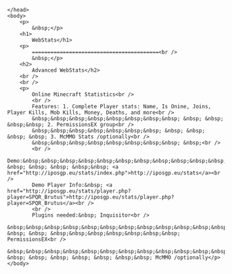<html>
	<head>

	</head>
	<body>
		<p>
			&nbsp;</p>
		<h1>
			WebStats</h1>
		<p>
			=========================================<br />
			&nbsp;</p>
		<h2>
			Advanced WebStats</h2>
		<br />
		<br />
		<p>
			Online Minecraft Statistics<br />
			<br />
			Features: 1. Complete Player stats: Name, Is Onine, Joins, Player Kills, Mob Kills, Money, Deaths, and more<br />
			&nbsp;&nbsp;&nbsp;&nbsp;&nbsp;&nbsp;&nbsp;&nbsp; &nbsp; &nbsp; &nbsp;&nbsp; 2. PermissionsEX group<br />
			&nbsp;&nbsp;&nbsp;&nbsp;&nbsp;&nbsp;&nbsp; &nbsp; &nbsp; &nbsp; &nbsp; 3. McMMO Stats /optionally<br />
			&nbsp;&nbsp;&nbsp;&nbsp;&nbsp;&nbsp;&nbsp;&nbsp; &nbsp;<br />
			<br />
			Demo:&nbsp;&nbsp;&nbsp;&nbsp;&nbsp;&nbsp;&nbsp;&nbsp;&nbsp;&nbsp;&nbsp; &nbsp; &nbsp; &nbsp; &nbsp;&nbsp; <a href="http://iposgp.eu/stats/index.php">http://iposgp.eu/stats</a><br />
			Demo Player Info:&nbsp; <a href="http://iposgp.eu/stats/player.php?player=SPQR_Brutus">http://iposgp.eu/stats/player.php?player=SPQR_Brutus</a><br />
			<br />
			Plugins needed:&nbsp; Inquisitor<br />
			&nbsp;&nbsp;&nbsp;&nbsp;&nbsp;&nbsp;&nbsp;&nbsp;&nbsp;&nbsp;&nbsp;&nbsp;&nbsp;&nbsp; &nbsp; &nbsp; &nbsp;&nbsp;&nbsp;&nbsp;&nbsp;&nbsp;&nbsp; PermissionsEX<br />
			&nbsp;&nbsp;&nbsp;&nbsp;&nbsp;&nbsp;&nbsp;&nbsp;&nbsp;&nbsp;&nbsp;&nbsp;&nbsp; &nbsp; &nbsp; &nbsp; &nbsp; &nbsp; &nbsp;&nbsp; McMMO /optionally</p></body>
</html>
